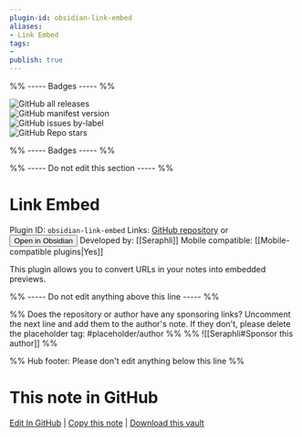 ```yaml
---
plugin-id: obsidian-link-embed
aliases:
- Link Embed
tags: 
- 
publish: true
---
```


%% ----- Badges ----- %%

![GitHub all releases](https://img.shields.io/github/downloads/Seraphli/obsidian-link-embed/total?color=573E7A&logo=github&style=for-the-badge)   
![GitHub manifest version](https://img.shields.io/github/manifest-json/v/Seraphli/obsidian-link-embed?color=573E7A&logo=github&style=for-the-badge)   
![GitHub issues by-label](https://img.shields.io/github/issues/Seraphli/obsidian-link-embed/help%20wanted?color=573E7A&logo=github&style=for-the-badge)   
![GitHub Repo stars](https://img.shields.io/github/stars/Seraphli/obsidian-link-embed?color=573E7A&logo=github&style=for-the-badge)

%% ----- Badges ----- %%

%% ----- Do not edit this section ----- %%

# Link Embed

Plugin ID: `obsidian-link-embed`
Links: [GitHub repository](https://github.com/Seraphli/obsidian-link-embed) or [<button id=HH>Open in Obsidian</button>](obsidian://show-plugin?id=obsidian-link-embed)
Developed by: [[Seraphli]]
Mobile compatible: [[Mobile-compatible plugins|Yes]]

This plugin allows you to convert URLs in your notes into embedded previews.

%% ----- Do not edit anything above this line ----- %% 

%% Does the repository or author have any sponsoring links? Uncomment the next line and add them to the author's note. If they don't, please delete the placeholder tag: #placeholder/author %%
%% ![[Seraphli#Sponsor this author]] %%

%% Hub footer: Please don't edit anything below this line %%

# This note in GitHub

<span class="git-footer">[Edit In GitHub](https://github.dev/obsidian-community/obsidian-hub/blob/main/02%20-%20Community%20Expansions/02.05%20All%20Community%20Expansions/Plugins/obsidian-link-embed.md "git-hub-edit-note") | [Copy this note](https://raw.githubusercontent.com/obsidian-community/obsidian-hub/main/02%20-%20Community%20Expansions/02.05%20All%20Community%20Expansions/Plugins/obsidian-link-embed.md "git-hub-copy-note") | [Download this vault](https://github.com/obsidian-community/obsidian-hub/archive/refs/heads/main.zip "git-hub-download-vault") </span>
